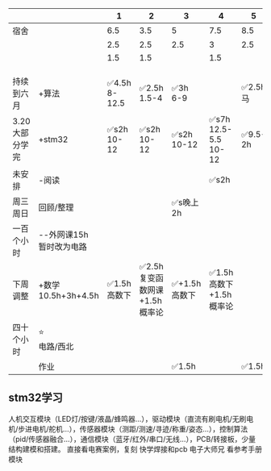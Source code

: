
|           |                      | 1                 | 2                   | 3             | 4                         | 5       | 6 7-12 | 7 7-12 |
| --------- | -------------------- | ----------------- | ------------------- | ------------- | ------------------------- | ------- | ------ | ------ |
| 宿舍        |                      | 6.5               | 3.5                 | 5             | 7.5                       | 8.5     | 15     | 15-3   |
|           |                      | 2.5               | 2.5                 | 2.5           | 3                         | 2.5     |        |        |
|           |                      | 1.5               | 1.5                 |               | 1.5                       |         |        |        |
|           |                      |                   |                     |               |                           |         |        |        |
|           |                      |                   |                     |               |                           |         |        |        |
|           |                      |                   |                     |               |                           |         |        |        |
| 持续到六月     | +算法                  | ✅4.5h<br>8-12.5   | ✅2.5h <br>1.5-4     | ✅3h<br>6-9    |                           | ✅2.5h马  |        | ✅2h    |
| 3.20大部分学完 | +stm32               | ✅s2h<br>10-12<br> | ✅s2h<br>10-12       | ✅s2h<br>10-12 | ✅s7h<br>12.5-5.5<br>10-12 | ✅9.5-2h | ✅✅5h+  | ✅✅4h+  |
| 未安排       | -阅读                  |                   |                     |               | ✅s2h                      |         |        |        |
| 周三周日      | 回顾/整理                |                   |                     | ✅s晚上2h        |                           |         |        | ✅s1.5h |
| 一百个小时     | --外网课15h<br>暂时改为电路   |                   |                     |               |                           |         |        |        |
| 下周调整      | +数学<br>10.5h+3h+4.5h | ✅1.5h高数下          | ✅2.5h复变函数网课+1.5h概率论 | ✅+1.5h高数下     | ✅1.5h高数下+1.5h概率论          |         |        |        |
| 四十个小时     | ⭐<br>电路/西北           |                   |                     |               |                           |         |        |        |
|           | 作业                   |                   |                     | ✅1.5h         |                           | ✅1.5h   |        |        |

## stm32学习
人机交互模块（LED灯/按键/液晶/蜂鸣器…），驱动模块（直流有刷电机/无刷电机/步进电机/舵机…），传感器模块（测距/测速/寻迹/称重/姿态…），控制算法（pid/传感器融合…），通信模块（蓝牙/红外/串口/无线…），PCB/转接板，少量结构建模和搭建。
直接看电赛案例，复刻
快学焊接和pcb
电子大师兄
看参考手册
模块
